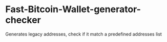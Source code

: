 # Fast-Bitcoin-Wallet-generator-checker
Generates legacy addresses, check if it match a predefined addresses list
